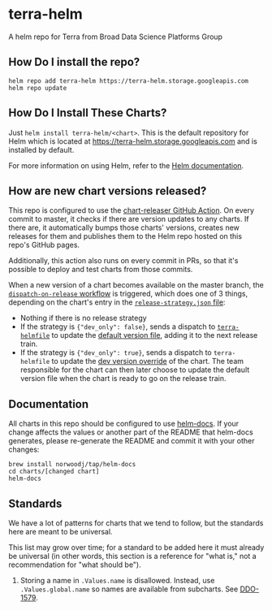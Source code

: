 # terra-helm
A helm repo for Terra from Broad Data Science Platforms Group

## How Do I install the repo?
```
helm repo add terra-helm https://terra-helm.storage.googleapis.com
helm repo update
```
## How Do I Install These Charts?

Just `helm install terra-helm/<chart>`. This is the default repository for Helm which is located at https://terra-helm.storage.googleapis.com and is installed by default.

For more information on using Helm, refer to the [Helm documentation](https://github.com/kubernetes/helm#docs).

## How are new chart versions released?

This repo is configured to use the [chart-releaser GitHub Action](https://github.com/DataBiosphere/github-actions/tree/master/actions/chart-releaser). On every commit to master, it checks if there are version updates to any charts. If there are, it automatically bumps those charts' versions, creates new releases for them and publishes them to the Helm repo hosted on this repo's GitHub pages.

Additionally, this action also runs on every commit in PRs, so that it's possible to deploy and test charts from those commits.

When a new version of a chart becomes available on the master branch, the [`dispatch-on-release` workflow](https://github.com/broadinstitute/terra-helm/blob/master/.github/workflows/dispatch-on-release.yaml) is triggered, which does one of 3 things, depending on the chart's entry in the [`release-strategy.json` file](https://github.com/broadinstitute/terra-helm/blob/master/release-strategy.json):
- Nothing if there is no release strategy
- If the strategy is `{"dev_only": false}`, sends a dispatch to [`terra-helmfile`](https://github.com/broadinstitute/terra-helmfile) to update the [default version file](https://github.com/broadinstitute/terra-helmfile/blob/master/versions.yaml), adding it to the next release train.
- If the strategy is `{"dev_only": true}`, sends a dispatch to `terra-helmfile` to update the [dev version override](https://github.com/broadinstitute/terra-helmfile/blob/master/environments/live/dev.yaml) of the chart. The team responsible for the chart can then later choose to update the default version file when the chart is ready to go on the release train.

## Documentation

All charts in this repo should be configured to use [helm-docs](https://github.com/norwoodj/helm-docs). If your change affects the values or another part of the README that helm-docs generates, please re-generate the README and commit it with your other changes:
```
brew install norwoodj/tap/helm-docs
cd charts/[changed chart]
helm-docs
```

## Standards

We have a lot of patterns for charts that we tend to follow, but the standards here are meant to be universal.

This list may grow over time; for a standard to be added here it must already be universal (in other words, this section is a reference for "what is," not a recommendation for "what should be").

1. Storing a name in `.Values.name` is disallowed. Instead, use `.Values.global.name` so names are available from subcharts. See [DDO-1579](https://broadworkbench.atlassian.net/browse/DDO-1579).

